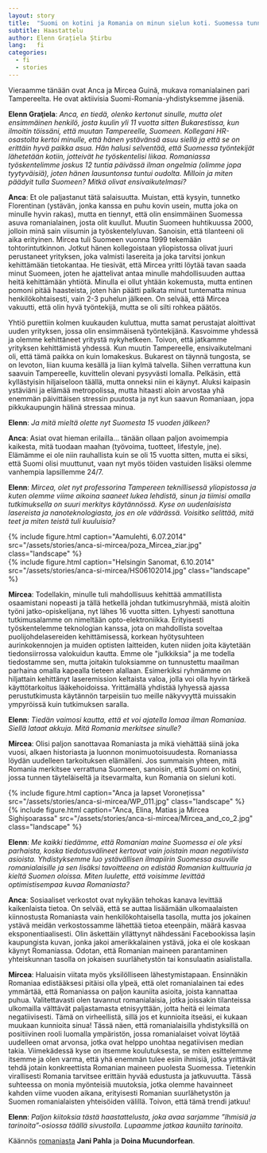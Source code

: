 ```yaml
---
layout: story
title:  "Suomi on kotini ja Romania on minun sielun koti. Suomessa tunnen oloni vahvaksi ja itsevarmaksi"
subtitle: Haastattelu
author: Elenn Grațiela Știrbu
lang:   fi
categories:
  - fi
  - stories
---
```


Vieraamme tänään ovat Anca ja Mircea Guină, mukava romanialainen pari Tampereelta. He ovat aktiivisia Suomi-Romania-yhdistyksemme jäseniä.

__Elenn Graţiela__: _Anca, en tiedä, olenko kertonut sinulle, mutta olet ensimmäinen henkilö, josta kuulin yli 11 vuotta sitten Bukarestissa, kun ilmoitin töissäni, että muutan Tampereelle, Suomeen. Kollegani HR-osastolta kertoi minulle, että hänen ystävänsä asuu siellä ja että se on erittäin hyvä paikka asua. Hän halusi selventää, että Suomessa työntekijät lähetetään kotiin, jotteivät he työskentelisi liikaa. Romaniassa työskentelimme joskus 12 tuntia päivässä ilman ongelmia (olimme jopa tyytyväisiä), joten hänen lausuntonsa tuntui oudolta. Milloin ja miten päädyit tulla Suomeen? Mitkä olivat ensivaikutelmasi?_

__Anca__: Et ole paljastanut tätä salaisuutta. Muistan, että kysyin, tunnetko Florentinan (ystävän, jonka kanssa en puhu kovin usein, mutta joka on minulle hyvin rakas), mutta en tiennyt, että olin ensimmäinen Suomessa asuva romanialainen, josta olit kuullut. Muutin Suomeen huhtikuussa 2000, jolloin minä sain viisumin ja työskentelyluvan. Sanoisin, että tilanteeni oli aika erityinen. Mircea tuli Suomeen vuonna 1999 tekemään tohtorintutkinnon.  Jotkut hänen kollegoistaan yliopistossa olivat juuri perustaneet yrityksen, joka valmisti lasereita ja joka tarvitsi jonkun kehittämään tietokantaa. He tiesivät, että Mircea yritti löytää tavan saada minut Suomeen, joten he ajattelivat antaa minulle mahdollisuuden auttaa heitä kehittämään yhtiötä. Minulla ei ollut yhtään kokemusta, mutta entinen pomoni pitää haasteista, joten hän päätti palkata minut tuntematta minua henkilökohtaisesti, vain 2-3 puhelun jälkeen. On selvää, että Mircea vakuutti, että olin hyvä työntekijä, mutta se oli silti rohkea päätös.

Yhtiö purettiin kolmen kuukauden kuluttua, mutta samat perustajat aloittivat uuden yrityksen, jossa olin ensimmäisenä työntekijänä. Kasvoimme yhdessä ja olemme kehittäneet yritystä nykyhetkeen. Toivon, että jatkamme yrityksen kehittämistä yhdessä. Kun muutin Tampereelle, ensivaikutelmani oli, että tämä paikka on kuin lomakeskus. Bukarest on täynnä tungosta, se on levoton, liian kuuma kesällä ja liian kylmä talvella. Siihen verrattuna kun saavuin Tampereelle, kuvittelin olevani pysyvästi lomalla. Pelkäsin, että kyllästyisin hiljaiseloon täällä, mutta onneksi niin ei käynyt. Aluksi kaipasin ystäviäni ja elämää metropolissa, mutta hitaasti aloin arvostaa yhä enemmän päivittäisen stressin puutosta ja nyt kun saavun Romaniaan, jopa pikkukaupungin hälinä stressaa minua.

__Elenn__: _Ja mitä mieltä olette nyt Suomesta 15 vuoden jälkeen?_

__Anca__: Asiat ovat hieman erilailla... tänään ollaan paljon avoimempia kaikesta, mitä tuodaan maahan (työvoima, tuotteet, lifestyle, jne). Elämämme ei ole niin rauhallista kuin se oli 15 vuotta sitten, mutta ei siksi, että Suomi olisi muuttunut, vaan nyt myös töiden vastuiden lisäksi olemme vanhempia lapsillemme 24/7.

__Elenn__: _Mircea, olet nyt professorina Tampereen teknillisessä yliopistossa ja kuten olemme viime aikoina saaneet lukea lehdistä, sinun ja tiimisi omalla tutkimuksella on suuri merkitys käytännössä. Kyse on uudenlaisista lasereista ja nanoteknologiasta, jos en ole väärässä. Voisitko selittää, mitä teet ja miten teistä tuli kuuluisia?_

<div class="row">
  <div class="col-md-5">
    {% include figure.html caption="Aamulehti, 6.07.2014" src="/assets/stories/anca-si-mircea/poza_Mircea_ziar.jpg" class="landscape" %}
  </div>
  <div class="col-md-6">
    {% include figure.html caption="Helsingin Sanomat, 6.10.2014" src="/assets/stories/anca-si-mircea/HS06102014.jpg" class="landscape" %}
  </div>
</div>

__Mircea__: Todellakin, minulle tuli mahdollisuus kehittää ammatillista osaamistani nopeasti ja tällä hetkellä johdan tutkimusryhmää, mistä aloitin työni jatko-opiskelijana, nyt lähes 16 vuotta sitten. Lyhyesti sanottuna tutkimusalamme on nimeltään opto-elektroniikka. Erityisesti työskentelemme teknologian kanssa, jota on mahdollista soveltaa puolijohdelasereiden kehittämisessä, korkean hyötysuhteen aurinkokennojen ja muiden optisten laitteiden, kuten niiden joita käytetään tiedonsiirrossa valokuidun kautta. Emme ole "julkkiksia" ja me todella tiedostamme sen, mutta joitakin tuloksiamme on tunnustettu maailman parhaina omalla kapealla tieteen alallaan. Esimerkiksi ryhmämme on hiljattain kehittänyt laseremission keltaista valoa, jolla voi olla hyvin tärkeä käyttötarkoitus lääkehoidoissa. Yrittämällä yhdistää lyhyessä ajassa perustutkimusta käytännön tarpeisiin tuo meille näkyvyyttä muissakin ympyröissä kuin tutkimuksen saralla.

__Elenn__: _Tiedän vaimosi kautta, että et voi ajatella lomaa ilman Romaniaa. Siellä lataat akkuja. Mitä Romania merkitsee sinulle?_

__Mircea__: Olisi paljon sanottavaa Romaniasta ja mikä viehättää siinä joka vuosi, alkaen historiasta ja luonnon monimuotoisuudesta. Romaniassa löydän uudelleen tarkoituksen elämälleni. Jos summaisin yhteen, mitä Romania merkitsee verrattuna Suomeen, sanoisin, että Suomi on kotini, jossa tunnen täyteläiseltä ja itsevarmalta, kun Romania on sieluni koti.

<div class="row">
  <div class="col-md-5">
    {% include figure.html caption="Anca ja lapset Voronețissa" src="/assets/stories/anca-si-mircea/WP_011.jpg" class="landscape" %}
  </div>
  <div class="col-md-5 col-md-offset-1">
    {% include figure.html caption="Anca, Elina, Matias ja Mircea Sighișoarassa" src="/assets/stories/anca-si-mircea/Mircea_and_co_2.jpg" class="landscape" %}
  </div>
</div>

__Elenn__: _Me kaikki tiedämme, että Romanian maine Suomessa ei ole yksi parhaista, koska tiedotusvälineet kertovat vain joistain maan negatiivista asioista. Yhdistyksemme luo ystävällisen ilmapiirin Suomessa asuville romanialaisille ja sen lisäksi tavoitteena on edistää Romanian kulttuuria ja kieltä Suomen oloissa. Miten luulette, että voisimme levittää optimistisempaa kuvaa Romaniasta?_

__Anca__: Sosiaaliset verkostot ovat nykyään tehokas kanava levittää kaikenlaista tietoa. On selvää, että se auttaa lisäämään ulkomaalaisten kiinnostusta Romaniasta vain henkilökohtaisella tasolla, mutta jos jokainen ystävä meidän verkostossamme lähettää tietoa eteenpäin, määrä kasvaa eksponentiaalisesti. Olin äskettäin yllättynyt nähdessäni Facebookissa Iașin kaupungista kuvan, jonka jakoi amerikkalainen ystävä, joka ei ole koskaan käynyt Romaniassa. Odotan, että Romanian maineen parantaminen yhteiskunnan tasolla on jokaisen suurlähetystön tai konsulaatin asialistalla.

__Mircea__: Haluaisin viitata myös yksilölliseen lähestymistapaan. Ensinnäkin Romaniaa edistääksesi pitäisi olla ylpeä, että olet romanialainen tai edes ymmärtää, että Romaniassa on paljon kauniita asioita, joista kannattaa puhua. Valitettavasti olen tavannut romanialaisia, jotka joissakin tilanteissa ulkomailla välttävät paljastamasta etnisyyttään, jotta heitä ei leimata negatiivisesti. Tämä on virheellistä, sillä jos et kunnioita itseäsi, ei kukaan muukaan kunnioita sinua! Tässä näen, että romanialaisilla yhdistyksillä on positiivinen rooli luomalla ympäristön, jossa romanialaiset voivat löytää uudelleen omat arvonsa, jotka ovat helppo unohtaa negatiivisen median takia. Viimekädessä kyse on itsemme koulutuksesta, se miten esittelemme itsemme ja olen varma, että yhä enemmän tulee esiin ihmisiä, jotka yrittävät tehdä jotain konkreettista Romanian maineen puolesta Suomessa. Tietenkin virallisesti Romania tarvitsee erittäin hyvää edustusta ja jatkuvuutta. Tässä suhteessa on monia myönteisiä muutoksia, jotka olemme havainneet kahden viime vuoden aikana, erityisesti Romanian suurlähetystön ja Suomen romanialaisten yhteisöiden välillä. Toivon, että tämä trendi jatkuu!

__Elenn__: _Paljon kiitoksia tästä haastattelusta, joka avaa sarjamme ”Ihmisiä ja tarinoita”-osiossa täällä sivustolla. Lupaamme jatkaa kauniita tarinoita._

Käännös [romaniasta](/ro/stories/2014/09/08/interviu-anca-si-mircea-guina.html) __Jani Pahla__ ja __Doina Mucundorfean__.
